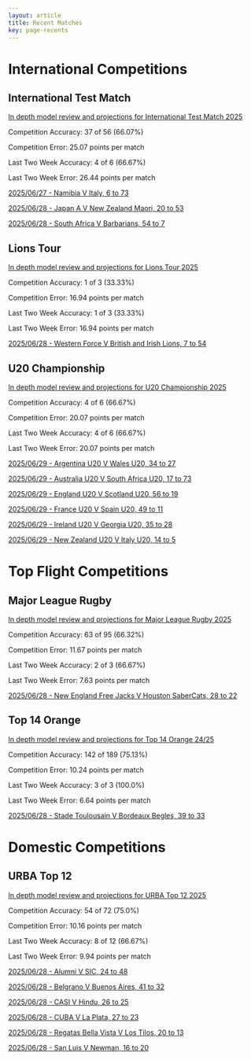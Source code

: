```yaml
---  
layout: article  
title: Recent Matches  
key: page-recents  
---
```

# International Competitions

## International Test Match


[In depth model review and projections for International Test Match 2025](comp_files/International_Test_Match_2025)

Competition Accuracy: 37 of 56 (66.07%)

Competition Error: 25.07 points per match

Last Two Week Accuracy: 4 of 6 (66.67%)

Last Two Week Error: 26.44 points per match

[2025/06/27 - Namibia V Italy, 6 to 73](reviews\2025-06-27-Namibia_V_Italy)

[2025/06/28 - Japan A V New Zealand Maori, 20 to 53](reviews\2025-06-28-JapanA_V_NewZealandMaori)

[2025/06/28 - South Africa V Barbarians, 54 to 7](reviews\2025-06-28-SouthAfrica_V_Barbarians)
## Lions Tour


[In depth model review and projections for Lions Tour 2025](comp_files/Lions_Tour_2025)

Competition Accuracy: 1 of 3 (33.33%)

Competition Error: 16.94 points per match

Last Two Week Accuracy: 1 of 3 (33.33%)

Last Two Week Error: 16.94 points per match

[2025/06/28 - Western Force V British and Irish Lions, 7 to 54](reviews\2025-06-28-WesternForce_V_BritishandIrishLions)
## U20 Championship


[In depth model review and projections for U20 Championship 2025](comp_files/U20_Championship_2025)

Competition Accuracy: 4 of 6 (66.67%)

Competition Error: 20.07 points per match

Last Two Week Accuracy: 4 of 6 (66.67%)

Last Two Week Error: 20.07 points per match

[2025/06/29 - Argentina U20 V Wales U20, 34 to 27](reviews\2025-06-29-ArgentinaU20_V_WalesU20)

[2025/06/29 - Australia U20 V South Africa U20, 17 to 73](reviews\2025-06-29-AustraliaU20_V_SouthAfricaU20)

[2025/06/29 - England U20 V Scotland U20, 56 to 19](reviews\2025-06-29-EnglandU20_V_ScotlandU20)

[2025/06/29 - France U20 V Spain U20, 49 to 11](reviews\2025-06-29-FranceU20_V_SpainU20)

[2025/06/29 - Ireland U20 V Georgia U20, 35 to 28](reviews\2025-06-29-IrelandU20_V_GeorgiaU20)

[2025/06/29 - New Zealand U20 V Italy U20, 14 to 5](reviews\2025-06-29-NewZealandU20_V_ItalyU20)
# Top Flight Competitions

## Major League Rugby


[In depth model review and projections for Major League Rugby 2025](comp_files/Major_League_Rugby_2025)

Competition Accuracy: 63 of 95 (66.32%)

Competition Error: 11.67 points per match

Last Two Week Accuracy: 2 of 3 (66.67%)

Last Two Week Error: 7.63 points per match

[2025/06/28 - New England Free Jacks V Houston SaberCats, 28 to 22](reviews\2025-06-28-NewEnglandFreeJacks_V_HoustonSaberCats)
## Top 14 Orange


[In depth model review and projections for Top 14 Orange 24/25](comp_files/Top_14_Orange_2425)

Competition Accuracy: 142 of 189 (75.13%)

Competition Error: 10.24 points per match

Last Two Week Accuracy: 3 of 3 (100.0%)

Last Two Week Error: 6.64 points per match

[2025/06/28 - Stade Toulousain V Bordeaux Begles, 39 to 33](reviews\2025-06-28-StadeToulousain_V_BordeauxBegles)
# Domestic Competitions

## URBA Top 12


[In depth model review and projections for URBA Top 12 2025](comp_files/URBA_Top_12_2025)

Competition Accuracy: 54 of 72 (75.0%)

Competition Error: 10.16 points per match

Last Two Week Accuracy: 8 of 12 (66.67%)

Last Two Week Error: 9.94 points per match

[2025/06/28 - Alumni V SIC, 24 to 48](reviews\2025-06-28-Alumni_V_SIC)

[2025/06/28 - Belgrano V Buenos Aires, 41 to 32](reviews\2025-06-28-Belgrano_V_BuenosAires)

[2025/06/28 - CASI V Hindu, 26 to 25](reviews\2025-06-28-CASI_V_Hindu)

[2025/06/28 - CUBA V La Plata, 27 to 23](reviews\2025-06-28-CUBA_V_LaPlata)

[2025/06/28 - Regatas Bella Vista V Los Tilos, 20 to 13](reviews\2025-06-28-RegatasBellaVista_V_LosTilos)

[2025/06/28 - San Luis V Newman, 16 to 20](reviews\2025-06-28-SanLuis_V_Newman)